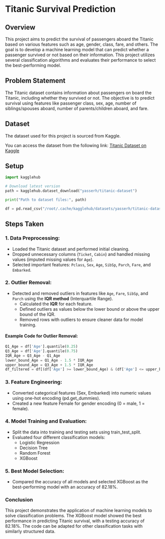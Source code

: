 # Titanic Survival Prediction

## Overview

This project aims to predict the survival of passengers aboard the Titanic based on various features such as age, gender, class, fare, and others. The goal is to develop a machine learning model that can predict whether a passenger survived or not based on their information. This project utilizes several classification algorithms and evaluates their performance to select the best-performing model.

## Problem Statement

The Titanic dataset contains information about passengers on board the Titanic, including whether they survived or not. The objective is to predict survival using features like passenger class, sex, age, number of siblings/spouses aboard, number of parents/children aboard, and fare.

## Dataset
The dataset used for this project is sourced from Kaggle.

You can access the dataset from the following link:
[Titanic Dataset on Kaggle](https://www.kaggle.com/datasets/yasserh/titanic-dataset)

## Setup

```python
import kagglehub

# Download latest version
path = kagglehub.dataset_download("yasserh/titanic-dataset")

print("Path to dataset files:", path)

df = pd.read_csv("/root/.cache/kagglehub/datasets/yasserh/titanic-dataset/versions/1/Titanic-Dataset.csv")
```

## Steps Taken

### 1. Data Preprocessing:
- Loaded the Titanic dataset and performed initial cleaning.
- Dropped unnecessary columns (`Ticket`, `Cabin`) and handled missing values (imputed missing values for `Age`).
- Selected important features: `Pclass`, `Sex`, `Age`, `SibSp`, `Parch`, `Fare`, and `Embarked`.

### 2. Outlier Removal:
- Detected and removed outliers in features like `Age`, `Fare`, `SibSp`, and `Parch` using the **IQR method** (Interquartile Range).
  - Calculated the **IQR** for each feature.
  - Defined outliers as values below the lower bound or above the upper bound of the IQR.
  - Removed rows with outliers to ensure cleaner data for model training.

#### Example Code for Outlier Removal:
```python
Q1_Age = df['Age'].quantile(0.25)
Q3_Age = df['Age'].quantile(0.75)
IQR_Age = Q3_Age - Q1_Age
lower_bound_Age = Q1_Age - 1.5 * IQR_Age
upper_bound_Age = Q3_Age + 1.5 * IQR_Age
df_filtered = df[(df['Age'] >= lower_bound_Age) & (df['Age'] <= upper_bound_Age)]
```
### 3. Feature Engineering:
- Converted categorical features (Sex, Embarked) into numeric values using one-hot encoding (pd.get_dummies).
- Created a new feature Female for gender encoding (0 = male, 1 = female).

### 4. Model Training and Evaluation:
- Split the data into training and testing sets using train_test_split.
- Evaluated four different classification models:
  - Logistic Regression
  - Decision Tree
  - Random Forest
  - XGBoost
 
### 5. Best Model Selection:
- Compared the accuracy of all models and selected XGBoost as the best-performing model with an accuracy of 82.18%.

### Conclusion
This project demonstrates the application of machine learning models to solve classification problems. The XGBoost model showed the best performance in predicting Titanic survival, with a testing accuracy of 82.18%. The code can be adapted for other classification tasks with similarly structured data.
